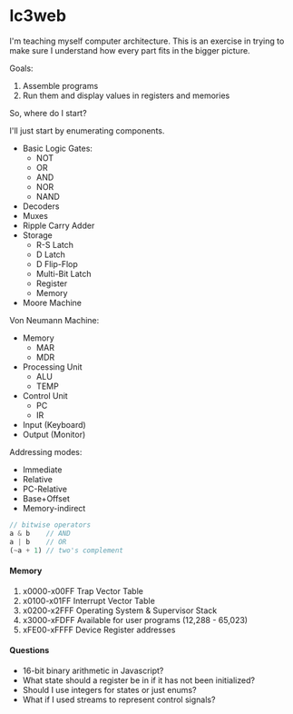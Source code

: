 # lc3web

I'm teaching myself computer architecture.
This is an exercise in trying to make sure I understand how every
part fits in the bigger picture.


Goals: 
1. Assemble programs
2. Run them and display values in registers and memories

So, where do I start?

I'll just start by enumerating components.

- Basic Logic Gates:
  - NOT
  - OR
  - AND
  - NOR
  - NAND
- Decoders
- Muxes
- Ripple Carry Adder
- Storage
  - R-S Latch
  - D Latch
  - D Flip-Flop
  - Multi-Bit Latch 
  - Register
  - Memory
- Moore Machine

Von Neumann Machine:

- Memory
  - MAR
  - MDR
- Processing Unit
  - ALU
  - TEMP
- Control Unit
  - PC
  - IR
- Input (Keyboard)
- Output (Monitor)

Addressing modes:
  - Immediate
  - Relative
  - PC-Relative
  - Base+Offset
  - Memory-indirect


```js
// bitwise operators
a & b    // AND
a | b    // OR
(~a + 1) // two's complement
```

#### Memory

1. x0000-x00FF Trap Vector Table
2. x0100-x01FF Interrupt Vector Table
3. x0200-x2FFF Operating System & Supervisor Stack
4. x3000-xFDFF Available for user programs (12,288 - 65,023)
5. xFE00-xFFFF Device Register addresses

#### Questions

- 16-bit binary arithmetic in Javascript?
- What state should a register be in if it has not been initialized?
- Should I use integers for states or just enums?
- What if I used streams to represent control signals?